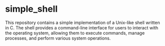 # simple_shell
This repository contains a simple implementation of a Unix-like shell written in C. The shell provides a command-line interface for users to interact with the operating system, allowing them to execute commands, manage processes, and perform various system operations.

